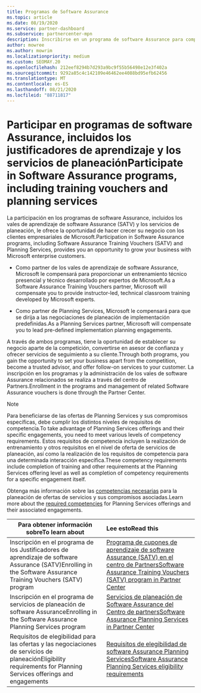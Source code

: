 ```yaml
---
title: Programas de Software Assurance
ms.topic: article
ms.date: 08/19/2020
ms.service: partner-dashboard
ms.subservice: partnercenter-mpn
description: Inscribirse en un programa de software Assurance para compilar la empresa y compensarlo para entregar entrenamiento y planear a los clientes empresariales.
author: mowree
ms.author: mowrim
ms.localizationpriority: medium
ms.custom: SEOMAY.20
ms.openlocfilehash: 212eef8294b7d293a9bc9f55b56498e12e3f402a
ms.sourcegitcommit: 9292a85c4c142109e46462ee4088bd95efb62456
ms.translationtype: MT
ms.contentlocale: es-ES
ms.lasthandoff: 08/21/2020
ms.locfileid: "88711817"
---
```

# <a name="participate-in-software-assurance-programs-including-training-vouchers-and-planning-services"></a><span data-ttu-id="8aca6-103">Participar en programas de software Assurance, incluidos los justificadores de aprendizaje y los servicios de planeación</span><span class="sxs-lookup"><span data-stu-id="8aca6-103">Participate in Software Assurance programs, including training vouchers and planning services</span></span>

<span data-ttu-id="8aca6-104">La participación en los programas de software Assurance, incluidos los vales de aprendizaje de software Assurance (SATV) y los servicios de planeación, le ofrece la oportunidad de hacer crecer su negocio con los clientes empresariales de Microsoft.</span><span class="sxs-lookup"><span data-stu-id="8aca6-104">Participation in Software Assurance programs, including Software Assurance Training Vouchers (SATV) and Planning Services, provides you an opportunity to grow your business with Microsoft enterprise customers.</span></span> 

- <span data-ttu-id="8aca6-105">Como partner de los vales de aprendizaje de software Assurance, Microsoft le compensará para proporcionar un entrenamiento técnico presencial y técnico desarrollado por expertos de Microsoft.</span><span class="sxs-lookup"><span data-stu-id="8aca6-105">As a Software Assurance Training Vouchers partner, Microsoft will compensate you to provide instructor-led, technical classroom training developed by Microsoft experts.</span></span> 

- <span data-ttu-id="8aca6-106">Como partner de Planning Services, Microsoft le compensará para que se dirija a las negociaciones de planeación de implementación predefinidas.</span><span class="sxs-lookup"><span data-stu-id="8aca6-106">As a Planning Services partner, Microsoft will compensate you to lead pre-defined implementation planning engagements.</span></span> 

<span data-ttu-id="8aca6-107">A través de ambos programas, tiene la oportunidad de establecer su negocio aparte de la competición, convertirse en asesor de confianza y ofrecer servicios de seguimiento a su cliente.</span><span class="sxs-lookup"><span data-stu-id="8aca6-107">Through both programs, you gain the opportunity to set your business apart from the competition, become a trusted advisor, and offer follow-on services to your customer.</span></span> <span data-ttu-id="8aca6-108">La inscripción en los programas y la administración de los vales de software Assurance relacionados se realiza a través del centro de Partners.</span><span class="sxs-lookup"><span data-stu-id="8aca6-108">Enrollment in the programs and management of related Software Assurance vouchers is done through the Partner Center.</span></span>

> [!NOTE]
> <span data-ttu-id="8aca6-109">Para beneficiarse de las ofertas de Planning Services y sus compromisos específicas, debe cumplir los distintos niveles de requisitos de competencia.</span><span class="sxs-lookup"><span data-stu-id="8aca6-109">To take advantage of Planning Services offerings and their specific engagements, you need to meet various levels of competency requirements.</span></span> <span data-ttu-id="8aca6-110">Estos requisitos de competencia incluyen la realización de entrenamiento y otros requisitos en el nivel de oferta de servicios de planeación, así como la realización de los requisitos de competencia para una determinada interacción específica.</span><span class="sxs-lookup"><span data-stu-id="8aca6-110">These competency requirements include completion of training and other requirements at the Planning Services offering level as well as completion of competency requirements for a specific engagement itself.</span></span>  
>
> <span data-ttu-id="8aca6-111">Obtenga más información sobre las [competencias necesarias](software-assurance-dps-requirements.md) para la planeación de ofertas de servicios y sus compromisos asociadas.</span><span class="sxs-lookup"><span data-stu-id="8aca6-111">Learn more about the [required competencies](software-assurance-dps-requirements.md) for Planning Services offerings and their associated engagements.</span></span>


|<span data-ttu-id="8aca6-112">**Para obtener información sobre**</span><span class="sxs-lookup"><span data-stu-id="8aca6-112">**To learn about**</span></span>   |<span data-ttu-id="8aca6-113">**Lee esto**</span><span class="sxs-lookup"><span data-stu-id="8aca6-113">**Read this**</span></span>   |
|--------------------------|:------------------|
|<span data-ttu-id="8aca6-114">Inscripción en el programa de los Justificadores de aprendizaje de software Assurance (SATV)</span><span class="sxs-lookup"><span data-stu-id="8aca6-114">Enrolling in the Software Assurance Training Vouchers (SATV) program</span></span>  | [<span data-ttu-id="8aca6-115">Programa de cupones de aprendizaje de software Assurance (SATV) en el centro de Partners</span><span class="sxs-lookup"><span data-stu-id="8aca6-115">Software Assurance Training Vouchers (SATV) program in Partner Center</span></span>](software-assurance-satv.md)|
|<span data-ttu-id="8aca6-116">Inscripción en el programa de servicios de planeación de software Assurance</span><span class="sxs-lookup"><span data-stu-id="8aca6-116">Enrolling in the Software Assurance Planning Services program</span></span> | [<span data-ttu-id="8aca6-117">Servicios de planeación de Software Assurance del Centro de partners</span><span class="sxs-lookup"><span data-stu-id="8aca6-117">Software Assurance Planning Services in Partner Center</span></span>](software-assurance-dps.md) |
|<span data-ttu-id="8aca6-118">Requisitos de elegibilidad para las ofertas y las negociaciones de servicios de planeación</span><span class="sxs-lookup"><span data-stu-id="8aca6-118">Eligibility requirements for Planning Services offerings and engagements</span></span>  | [<span data-ttu-id="8aca6-119">Requisitos de elegibilidad de software Assurance Planning Services</span><span class="sxs-lookup"><span data-stu-id="8aca6-119">Software Assurance Planning Services eligibility requirements</span></span>](software-assurance-dps-requirements.md)  |